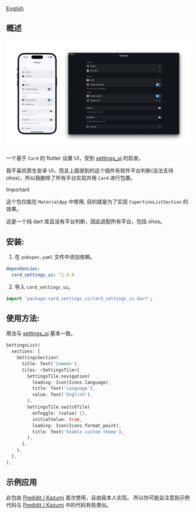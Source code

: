 [English](README.md)

## 概述

<p>  
  <img src="https://raw.githubusercontent.com/ErBWs/card-settings-ui/main/assets/demo.png">
</p>

一个基于 `Card` 的 flutter 设置 UI，受到 [settings_ui](https://pub.dev/packages/settings_ui) 的启发。

我不喜欢原生安卓 UI，而且上面提到的这个插件有软件平台判断(没法支持 ohos)，所以我删除了所有平台实现并用 `Card` 进行包裹。

> [!IMPORTANT]
>
> 这个包仅能在 `MaterialApp` 中使用, 目的就是为了实现 `CupertinoListSection` 的效果。
> 
> 这是一个纯 dart 库且没有平台判断，因此适配所有平台，包括 ohos。

## 安装:

1. 在 `pubspec.yaml` 文件中添加依赖。

```yaml
dependencies:  
  card_settings_ui: ^1.0.0
 ```  

2. 导入 `card_settings_ui`。

```dart
import 'package:card_settings_ui/card_settings_ui.dart';
```

## 使用方法:

用法与 [settings_ui](https://pub.dev/packages/settings_ui) 基本一致。

```dart
SettingsList(
  sections: [
    SettingsSection(
      title: Text('Common'),
      tiles: <SettingsTile>[
        SettingsTile.navigation(
          leading: Icon(Icons.language),
          title: Text('Language'),
          value: Text('English'),
        ),
        SettingsTile.switchTile(
          onToggle: (value) {},
          initialValue: true,
          leading: Icon(Icons.format_paint),
          title: Text('Enable custom theme'),
        ),
      ],
    ),
  ],
),
```

## 示例应用

此包由 [Predidit / Kazumi](https://github.com/Predidit/Kazumi) 首次使用，且由我本人实现。
所以你可能会注意到示例代码与 [Predidit / Kazumi](https://github.com/Predidit/Kazumi) 中的代码有些类似。